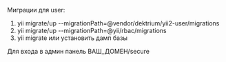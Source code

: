 Миграции для user:

1. yii migrate/up --migrationPath=@vendor/dektrium/yii2-user/migrations
2. yii migrate/up --migrationPath=@yii/rbac/migrations
3. yii migrate или установить дамп базы

Для входа в админ панель ВАШ_ДОМЕН/secure
